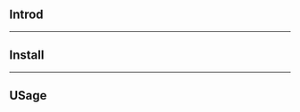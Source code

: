 ## Introd <!--2021-09-18T 23:41:58-->

---

## Install

---

## USage
  <!--TODO:-->
  <!--- vim -c PlugInstall-->
